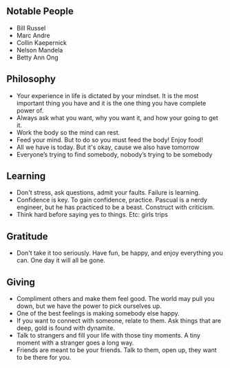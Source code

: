 
## Notable People
- Bill Russel
- Marc Andre
- Collin Kaepernick 
- Nelson Mandela
- Betty Ann Ong

## Philosophy

- Your experience in life is dictated by your mindset. It is the most important thing you have and it is the one thing you have complete power of.
- Always ask what you want, why you want it, and how your going to get it.
- Work the body so the mind can rest.
- Feed your mind. But to do so you must feed the body! Enjoy food!
- All we have is today. But it's okay, cause we also have tomorrow
- Everyone’s trying to find somebody, nobody’s trying to be somebody

## Learning

- Don't stress, ask questions, admit your faults. Failure is learning.
- Confidence is key. To gain confidence, practice. Pascual is a nerdy engineer, but he has practiced to be a beast. Construct with criticism.
- Think hard before saying yes to things. Etc: girls trips

## Gratitude

- Don't take it too seriously. Have fun, be happy, and enjoy everything you can. One day it will all be gone.

## Giving

- Compliment others and make them feel good. The world may pull you down, but we have the power to pick ourselves up.
- One of the best feelings is making somebody else happy.
- If you want to connect with someone, relate to them. Ask things that are deep, gold is found with dynamite.
- Talk to strangers and fill your life with those tiny moments. A tiny moment with a stranger goes a long way.
- Friends are meant to be your friends. Talk to them, open up, they want to be there for you.